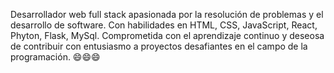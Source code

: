 Desarrollador web full stack apasionada por la resolución de problemas y el desarrollo de software. Con habilidades en HTML, CSS, JavaScript, React, Phyton, Flask, MySql. Comprometida con el aprendizaje continuo y deseosa de contribuir con entusiasmo a proyectos desafiantes en el campo de la programación. 😄😄😄
